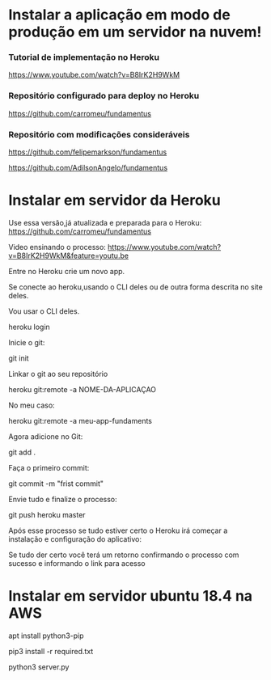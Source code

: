 # Instalar a aplicação em modo de produção em um servidor na nuvem!

### Tutorial de implementação no Heroku
https://www.youtube.com/watch?v=B8IrK2H9WkM

### Repositório configurado para deploy no Heroku
https://github.com/carromeu/fundamentus

### Repositório com modificações consideráveis 
https://github.com/felipemarkson/fundamentus

https://github.com/AdilsonAngelo/fundamentus

# Instalar em servidor da Heroku

Use essa versão,já atualizada e preparada para o Heroku:
https://github.com/carromeu/fundamentus

Video ensinando o processo:
https://www.youtube.com/watch?v=B8IrK2H9WkM&feature=youtu.be

Entre no Heroku crie um novo app.

Se conecte ao heroku,usando o CLI deles ou de outra forma descrita no site deles.

Vou usar o CLI deles.

heroku login

Inicie o git:

git init

Linkar o git ao seu repositório

heroku git:remote -a NOME-DA-APLICAÇAO

No meu caso:

heroku git:remote -a meu-app-fundaments

Agora adicione no Git:

git add .

Faça o primeiro commit:

git commit -m "frist commit"

Envie tudo e finalize o processo:

git push heroku master

Após esse processo se tudo estiver certo o Heroku irá começar a instalação e configuração do aplicativo:

Se tudo der certo você terá um retorno confirmando o processo com sucesso
e informando o link para acesso








# Instalar em servidor ubuntu 18.4 na AWS

 apt install python3-pip
 
 pip3 install -r required.txt
 
 python3 server.py   

